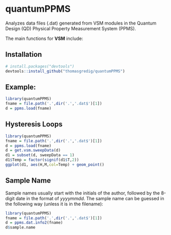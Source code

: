 # quantumPPMS

Analyzes data files (.dat) generated from VSM modules in the Quantum Design (QD) Physical Property Measurement System (PPMS).

The main functions for **VSM** include:


## Installation

```R
# install.packages("devtools")
devtools::install_github("thomasgredig/quantumPPMS")
```


## Example:

```R
library(quantumPPMS)
fname = file.path('.',dir('.','.dat$')[1])
d = ppms.load(fname)
```

## Hysteresis Loops

```R
library(quantumPPMS)
fname = file.path('.',dir('.','.dat$')[1])
d = ppms.load(fname)
d = get.vsm.sweepData(d)
d1 = subset(d, sweepData == 1)
d1$Temp = factor(signif(d1$T,2))
ggplot(d1, aes(H,M,col=Temp) + geom_point()
```

## Sample Name

Sample names usually start with the initials of the author, followed by the 8-digit date in the format of *yyyymmdd*. The sample name can be guessed in the following way (unless it is in the filename):

```R
library(quantumPPMS)
fname = file.path('.',dir('.','.dat$')[1])
d = ppms.dat.info2(fname)
d$sample.name
```
